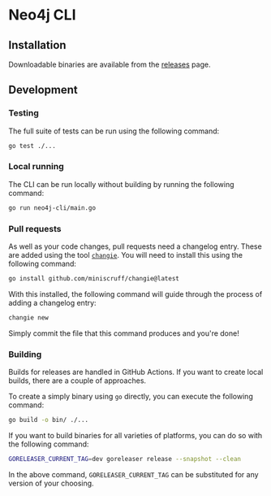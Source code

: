 # Neo4j CLI

## Installation

Downloadable binaries are available from the [releases](https://github.com/neo4j/cli/releases/latest) page.

## Development

### Testing

The full suite of tests can be run using the following command:

```bash
go test ./...
```

### Local running

The CLI can be run locally without building by running the following command:

```bash
go run neo4j-cli/main.go
```

### Pull requests

As well as your code changes, pull requests need a changelog entry. These are added using the tool [`changie`](https://changie.dev/). You will need to install this using the following command:

```bash
go install github.com/miniscruff/changie@latest
```

With this installed, the following command will guide through the process of adding a changelog entry:

```bash
changie new
```

Simply commit the file that this command produces and you're done!

### Building

Builds for releases are handled in GitHub Actions. If you want to create local builds, there are a couple of approaches.

To create a simply binary using `go` directly, you can execute the following command:

```bash
go build -o bin/ ./...
```

If you want to build binaries for all varieties of platforms, you can do so with the following command:

```bash
GORELEASER_CURRENT_TAG=dev goreleaser release --snapshot --clean
```

In the above command, `GORELEASER_CURRENT_TAG` can be substituted for any version of your choosing.
